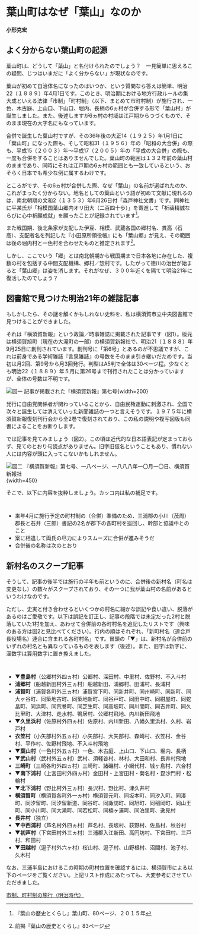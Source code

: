 # 葉山町はなぜ「葉山」なのか

**小形克宏**

## よく分からない葉山町の起源

葉山町は、どうして「葉山」と名付けられたのでしょう？　一見簡単に思えるこの疑問、じつはいまだに「よく分からない」が現状なのです。

葉山が初めて自治体名になったのはいつか、という質問なら答えは簡単、明治<span class="tcy">22</span>（１８８９）年<span class="tcy">4</span>月<span class="tcy">1</span>日です。このとき、明治期における地方行政ルールの集大成といえる法律「市制」「町村制」（以下、まとめて市町村制）が施行され、一色、木古庭、上山口、下山口、堀内、長柄の<span class="tcy">6</span>ヵ村が合併する形で「葉山村」が誕生しました。また、後述しますが<span class="tcy">6</span>ヵ村の村域は江戸期からつづくもので、そのまま現在の大字名にもなっています。

合併で誕生した葉山村ですが、その<span class="tcy">36</span>年後の大正<span class="tcy">14</span>（１９２５）年<span class="tcy">1</span>月<span class="tcy">1</span>日に「葉山町」になった際も、そして昭和<span class="tcy">31</span>（１９５６）年の「昭和の大合併」の際も、平成<span class="tcy">15</span>（２００３）年〜平成<span class="tcy">17</span>（２００５）年の「平成の大合併」の際も、一度も合併をすることはありませんでした。葉山町の範囲は１３２年前の葉山村のままであり、同時にそれは江戸期の<span class="tcy">6</span>ヵ村の範囲とも一致しているという、おそらく日本でも希少な例に属するわけです。

ところがです、その<span class="tcy">6</span>ヵ村が合併した際、なぜ「葉山」の名前が選ばれたのか、これがまったく分からない。地名としての葉山という語が初めて文献に現れるのは、南北朝期の文和<span class="tcy">2</span>（１３５３）年<span class="tcy">6</span>月<span class="tcy">26</span>日付「森戸神社文書」です。同神社に平某氏が「相模国葉山郷内オリ田大（二百四十歩）」を寄進して「祈禱精誠ならびに心中祈願成就」を願ったことが記録されています[^1]。

[^1]:『葉山の歴史とくらし』葉山町、<span class="tcy">80</span>ページ、２０１５年

また戦国期、後北条家が支配した伊豆、相模、武蔵各国の郷村名、貫高（石高）、支配者名を列記した『小田原所領役帳』にも「葉山郷」が見え、その範囲は後の堀内村と一色村を合わせたものと推定されます[^2]。

[^2]:前掲『葉山の歴史とくらし』<span class="tcy">83</span>ページ

しかし、ここでいう「郷」とは南北朝期から戦国期まで日本各地に存在した、複数の村を包括する中間支配機構、郷村／惣村です。したがって徳川の治世が始まると「葉山郷」は姿を消します。それがなぜ、３００年近くを隔てて明治<span class="tcy">21</span>年に復活したのでしょう？

## 図書館で見つけた明治<span class="tcy">21</span>年の雑誌記事

もしかしたら、その謎を解くかもしれない史料を、私は横須賀市立中央図書館で見つけることができました。

それは『横須賀新報』という政論／時事雑誌に掲載された記事です（図<span class="tcy">1</span>）。版元は横須賀旭町（現在の大滝町の一部）の横須賀新報社で、明治<span class="tcy">21</span>（１８８８）年<span class="tcy">9</span>月<span class="tcy">25</span>日に創刊されています。創刊号に「第<span class="tcy">6</span>号」とあるのが不思議ですが、これは前身である学術雑誌『言泉雑誌』の号数をそのまま引き継いだためです。当初は月<span class="tcy">2</span>回、第<span class="tcy">9</span>号から月<span class="tcy">3</span>回発行。判型は<span class="tcy">A</span><span class="tcy">5</span>判で全体は<span class="tcy">30</span>ページ程。少なくとも明治<span class="tcy">22</span>（１８８９）年<span class="tcy">５</span>月に第<span class="tcy">26</span>号まで刊行されたことは分かっていますが、全体の号数は不明です。

![図一 記事が掲載された『横須賀新報』第七号](fig-1.jpg){width=200}

発行に自由党関係者が関わっていることから、自由民権運動に刺激され、全国で次々と誕生しては消えていった新聞雑誌の一つと言えそうです。１９７５年に横須賀新報復刻刊行会から全<span class="tcy">2</span>巻で復刻されており、この私の説明や複写図版も同書によることをお断りします。

では記事を見てみましょう（図<span class="tcy">2</span>）。この頃は近代的な日本語表記が定まっておらず、見てのとおり句読点がありません。旧字旧仮名ということもあり、慣れない人には内容が頭に入ってこないかもしれません。

![図二 『横須賀新報』第七号、一八ページ、一八八八年一〇月一〇日、横須賀新報社](fig-2.jpg){width=450}

そこで、以下に内容を抜粋しましょう。カッコ内は私の補足です。

<div style="margin-top:3em">

- 来年<span class="tcy">4</span>月に施行予定の町村制の（合併）準備のため、三浦郡の小川（茂周）郡長と石井（三郎）書記の<span class="tcy">2</span>名が郡下の各町村を巡回し、幹部と協議中とのこと
- 案に相違して両氏の尽力によりスムーズに合併が進みそうだ
- 合併後の名称は次のとおり

</div>

## 新村名のスクープ記事


そうして、記事の後半では施行の半年も前というのに、合併後の新村名（町名は変更なし）の数々がスクープされており、その一つに我が葉山村の名前があるというわけなのです。

ただし、史実と付き合わせるといくつかの村名に細かな誤記や食い違い、脱落があるのはご愛敬です。以下は誤記を訂正し、記事の段階では未定だった2村と脱落していた1村を加え、あわせて合併前の各町村名を追記したリストです（興味のある方は図<span class="tcy">2</span>と見比べてください）。行内の順はそれぞれ、「新町村名（連合戸長役場名）連合に含まれる各町村名」です。冒頭の「▼」は、新村名が合併前のいずれの村名とも異なっているものを表します（後述）。また、旧字は新字に、漢数字は算用数字に置き換えました。

<div style="margin-top:3em">

- ▼**豊島村**（公郷村外四ヵ村）公郷村、深田村、中里村、佐野村、不入斗村
- **浦郷村**（船越新田村外三ヵ村）船越新田、浦郷村、田浦村、長浦村
- **浦賀町**（浦賀各町外三ヵ村）浦賀宮下町、同新井町、同州崎町、同新町、同大ヶ谷町、同築地古町、同築地新町、同谷戸町、同田中町、同紺屋町、同蛇畠町、同浜町、同荒巻町、同芝生町、同高坂町、同川間町、同吉井町、同久比里町、大津村、走水村、鴨居村、公郷村飛地、内川新田飛地
- ▼**久里浜村**（佐原村外四ヵ村）佐原村、内川新田、八幡久里浜村、久村、岩戸村
- **衣笠村**（小矢部村外五ヵ村）小矢部村、大矢部村、森崎村、衣笠村、金谷村、平作村、佐野村飛地、不入斗村飛地
- ▼**葉山村**（一色村外五ヵ村）一色、木古庭、上山口、下山口、堀内、長柄
- ▼**武山村**（武村外五ヵ村）武村、須軽谷村、林村、大田和村、長井村飛地
- **三崎町**（三崎各町外四ヵ村）三崎町、諸磯村、小網代村、城ヶ島村、六合村
- ▼**南下浦村**（上宮田村外四ヵ村）金田村・上宮田村・菊名村・毘沙門村・松輪村
- ▼**北下浦村**（野比村外三ヵ村）長沢村、野比村、津久井村
- **横須賀町**（横須賀各町外一ヵ村）横須賀元町、同坂本町、同汐入町、同湊町、同汐留町、同汐留新道、同谷町、同諏訪町、同旭町、同稲岡町、同山王町、同小川町、同大滝町、同若松町、同楠ヶ浦町、同泊里町、逸見村
- **長井村**（独立）
- ▼**中西浦村**（芦名村外四ヵ村）芦名村、長坂村、荻野村、佐島村、秋谷村
- ▼**初声村**（下宮田村外三ヵ村）三浦郡入江新田、高円坊村、下宮田村、三戸村、和田村
- ▼**田越村**（逗子村外六ヶ村）桜山村、逗子村、山野根村、沼間村、池子村、久木村

</div>

なお、三浦半島におけるこの時期の町村位置を確認するには、横須賀市による以下のページをご覧ください。上記リスト作成にあたっても、大変参考にさせていただきました。

[市制、町村制の施行（明治時代）](https://www.city.yokosuka.kanagawa.jp/0520/emaki/meiji/meiji_data6.html)
